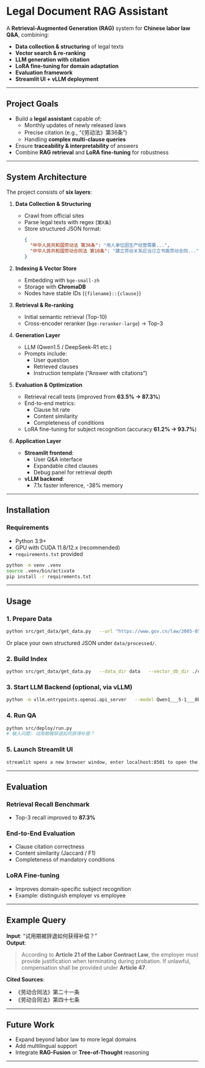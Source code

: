 # Legal Document RAG Assistant

A **Retrieval-Augmented Generation (RAG)** system for **Chinese labor law Q&A**, combining:
- **Data collection & structuring** of legal texts
- **Vector search & re-ranking**
- **LLM generation with citation**
- **LoRA fine-tuning for domain adaptation**
- **Evaluation framework**
- **Streamlit UI + vLLM deployment**

---

## Project Goals
- Build a **legal assistant** capable of:
  - Monthly updates of newly released laws
  - Precise citation (e.g., “《劳动法》第36条”)
  - Handling **complex multi-clause queries**
- Ensure **traceability & interpretability** of answers
- Combine **RAG retrieval** and **LoRA fine-tuning** for robustness

---

## System Architecture
The project consists of **six layers**:

1. **Data Collection & Structuring**
   - Crawl from official sites
   - Parse legal texts with regex (`第X条`)
   - Store structured JSON format:
     ```json
     {
       "中华人民共和国劳动法 第36条": "用人单位因生产经营需要...",
       "中华人民共和国劳动合同法 第10条": "建立劳动关系应当订立书面劳动合同..."
     }
     ```

2. **Indexing & Vector Store**
   - Embedding with `bge-small-zh`
   - Storage with **ChromaDB**
   - Nodes have stable IDs (`{filename}::{clause}`)

3. **Retrieval & Re-ranking**
   - Initial semantic retrieval (Top-10)
   - Cross-encoder reranker (`bge-reranker-large`) → Top-3

4. **Generation Layer**
   - LLM (Qwen1.5 / DeepSeek-R1 etc.)
   - Prompts include:
     - User question
     - Retrieved clauses
     - Instruction template (“Answer with citations”)

5. **Evaluation & Optimization**
   - Retrieval recall tests (improved from **63.5% → 87.3%**)
   - End-to-end metrics:
     - Clause hit rate
     - Content similarity
     - Completeness of conditions
   - LoRA fine-tuning for subject recognition (accuracy **61.2% → 93.7%**)

6. **Application Layer**
   - **Streamlit frontend**:
     - User Q&A interface
     - Expandable cited clauses
     - Debug panel for retrieval depth
   - **vLLM backend**:
     - 7.1x faster inference, -38% memory

---

## Installation

### Requirements
- Python 3.9+
- GPU with CUDA 11.8/12.x (recommended)
- `requirements.txt` provided

```bash
python -m venv .venv
source .venv/bin/activate
pip install -r requirements.txt
```

---

## Usage

### 1. Prepare Data
```bash
python src/get_data/get_data.py   --url "https://www.gov.cn/law/2005-05/25/content_905.htm"   --out data/processed/labor_law.json
```

Or place your own structured JSON under `data/processed/`.

### 2. Build Index
```bash
python src/get_data/get_data.py   --data_dir data   --vector_db_dir ./chroma_db   --persist_dir ./storage  
```

### 3. Start LLM Backend (optional, via vLLM)
```bash
python -m vllm.entrypoints.openai.api_server   --model Qwen1___5-1___8B-Chat   --port 8000
```

### 4. Run QA
```bash
python src/deploy/run.py
# 输入问题: 试用期被辞退如何获得补偿？
```

### 5. Launch Streamlit UI
```bash
streamlit opens a new browser window, enter localhost:8501 to open the front-end boundary
```

---

## Evaluation

### Retrieval Recall Benchmark
- Top-3 recall improved to **87.3%**

### End-to-End Evaluation
- Clause citation correctness
- Content similarity (Jaccard / F1)
- Completeness of mandatory conditions

### LoRA Fine-tuning
- Improves domain-specific subject recognition
- Example: distinguish employer vs employee

---

## Example Query
**Input**: “试用期被辞退如何获得补偿？”  
**Output**:
> According to **Article 21 of the Labor Contract Law**, the employer must provide justification when terminating during probation. If unlawful, compensation shall be provided under **Article 47**.  

**Cited Sources**:
- 《劳动合同法》第二十一条  
- 《劳动合同法》第四十七条

---

## Future Work
- Expand beyond labor law to more legal domains
- Add multilingual support
- Integrate **RAG-Fusion** or **Tree-of-Thought** reasoning

---